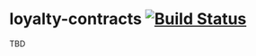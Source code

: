 # loyalty-contracts [![Build Status][1]][2]

[1]: https://travis-ci.org/monetha/loyalty-contracts.svg?branch=master
[2]: https://travis-ci.org/monetha/loyalty-contracts

TBD
